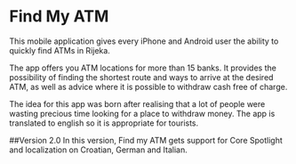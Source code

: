 # Find My ATM

This mobile application gives every iPhone and Android user the ability to quickly find ATMs in Rijeka. 

The app offers you ATM locations for more than 15 banks. It provides the possibility of finding the shortest route and ways to arrive at the desired ATM, as well as advice where it is possible to withdraw cash free of charge.

The idea for this app was born after realising that a lot of people were wasting precious time looking for a place to withdraw money. The app is translated to english so it is appropriate for tourists.

##Version 2.0
In this version, Find my ATM gets support for Core Spotlight and localization on Croatian, German and Italian.
